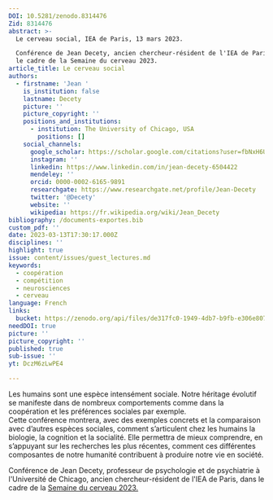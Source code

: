 ```yaml
---
DOI: 10.5281/zenodo.8314476
Zid: 8314476
abstract: >-
  Le cerveau social, IEA de Paris, 13 mars 2023.

  Conférence de Jean Decety, ancien chercheur-résident de l'IEA de Paris, dans
  le cadre de la Semaine du cerveau 2023.
article_title: Le cerveau social
authors:
  - firstname: 'Jean '
    is_institution: false
    lastname: Decety
    picture: ''
    picture_copyright: ''
    positions_and_institutions:
      - institution: The University of Chicago, USA
        positions: []
    social_channels:
      google_scholar: https://scholar.google.com/citations?user=fbNxH6UAAAAJ&hl=en
      instagram: ''
      linkedin: https://www.linkedin.com/in/jean-decety-6504422
      mendeley: ''
      orcid: 0000-0002-6165-9891
      researchgate: https://www.researchgate.net/profile/Jean-Decety
      twitter: '@Decety'
      website: ''
      wikipedia: https://fr.wikipedia.org/wiki/Jean_Decety
bibliography: /documents-exportes.bib
custom_pdf: ''
date: 2023-03-13T17:30:17.000Z
disciplines: ''
highlight: true
issue: content/issues/guest_lectures.md
keywords:
  - coopération
  - compétition
  - neurosciences
  - cerveau
language: French
links:
  bucket: https://zenodo.org/api/files/de317fc0-1949-4db7-b9fb-e306e8078acf
needDOI: true
picture: ''
picture_copyright: ''
published: true
sub-issue: ''
yt: DczM6zLwPE4

---
```











Les humains sont une espèce intensément sociale. Notre héritage évolutif se manifeste dans de nombreux comportements comme dans la coopération et les préférences sociales par exemple.  
Cette conférence montrera, avec des exemples concrets et la comparaison avec d’autres espèces sociales, comment s’articulent chez les humains la biologie, la cognition et la socialité. Elle permettra de mieux comprendre, en s’appuyant sur les recherches les plus récentes, comment ces différentes composantes de notre humanité contribuent à produire notre vie en société.

Conférence de Jean Decety, professeur de psychologie et de psychiatrie à l'Université de Chicago, ancien chercheur-résident de l'IEA de Paris, dans le cadre de la [Semaine du cerveau 2023.](https://www.semaineducerveau.fr/ "Semaine du cerveau 2023")

<Youtube yt="DczM6zLwPE4" caption ="Le cerveau social"></Youtube>